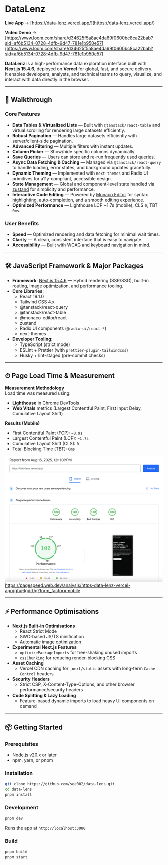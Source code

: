 # DataLenz

**Live App** → [https://data-lenz.vercel.app/](https://data-lenz.vercel.app/)  

**Video Demo** → [https://www.loom.com/share/d34625f5a8ae4da69f0600bc8ca22bab?sid=af6b5134-0728-4dfb-9d47-781e1b950e57](https://www.loom.com/share/d34625f5a8ae4da69f0600bc8ca22bab?sid=af6b5134-0728-4dfb-9d47-781e1b950e57)


**DataLenz** is a high-performance data exploration interface built with **Next.js 15.4.6**, deployed on **Vercel** for global, fast, and secure delivery.  
It enables developers, analysts, and technical teams to query, visualize, and interact with data directly in the browser.

---

## 🚀 Walkthrough

### Core Features

- **Data Tables & Virtualized Lists** — Built with `@tanstack/react-table` and virtual scrolling for rendering large datasets efficiently.
- **Robust Pagination** — Handles large datasets efficiently with server/client-side pagination.
- **Advanced Filtering** — Multiple filters with instant updates.
- **Column Picker** — Show/hide specific columns dynamically.
- **Save Queries** — Users can store and re-run frequently used queries.
- **Async Data Fetching & Caching** — Managed via `@tanstack/react-query` to handle loading, error states, and background updates gracefully.
- **Dynamic Theming** — Implemented with `next-themes` and Radix UI primitives for a11y-compliant, accessible design.
- **State Management** — Global and component-level state handled via [zustand](https://github.com/pmndrs/zustand) for simplicity and performance.
- **Interactive Code Editing** — Powered by [Monaco Editor](https://github.com/suren-atoyan/monaco-react) for syntax highlighting, auto-completion, and a smooth editing experience.
- **Optimized Performance** — Lighthouse LCP ~1.7s (mobile), CLS `0`, TBT `0ms`.

### User Benefits

- **Speed** — Optimized rendering and data fetching for minimal wait times.
- **Clarity** — A clean, consistent interface that is easy to navigate.
- **Accessibility** — Built with WCAG and keyboard navigation in mind.

---

## 🛠 JavaScript Framework & Major Packages

- **Framework**: [Next.js 15.4.6](https://nextjs.org/) — Hybrid rendering (SSR/SSG), built-in routing, image optimization, and performance tooling.
- **Core Libraries**:
  - React 19.1.0
  - Tailwind CSS 4.x
  - @tanstack/react-query
  - @tanstack/react-table
  - @monaco-editor/react
  - zustand
  - Radix UI components (`@radix-ui/react-*`)
  - next-themes
- **Developer Tooling**:
  - TypeScript (strict mode)
  - ESLint + Prettier (with `prettier-plugin-tailwindcss`)
  - Husky + lint-staged (pre-commit checks)

---

## ⏱ Page Load Time & Measurement

**Measurement Methodology**  
Load time was measured using:

- **Lighthouse** in Chrome DevTools
- **Web Vitals** metrics (Largest Contentful Paint, First Input Delay, Cumulative Layout Shift)

**Results (Mobile)**

- First Contentful Paint (FCP): `~0.9s`
- Largest Contentful Paint (LCP): `~1.7s`
- Cumulative Layout Shift (CLS): `0`
- Total Blocking Time (TBT): `0ms`

![Core Web Vitals Score](public/cwv-score.png)
https://pagespeed.web.dev/analysis/https-data-lenz-vercel-app/gfuj6gdr0g?form_factor=mobile

---

## ⚡ Performance Optimisations

- **Next.js Built-in Optimisations**
  - React Strict Mode
  - SWC-based JS/TS minification
  - Automatic image optimization
- **Experimental Next.js Features**
  - `optimizePackageImports` for tree-shaking unused imports
  - `cssChunking` for reducing render-blocking CSS
- **Asset Caching**
  - Vercel CDN caching for `_next/static` assets with long-term `Cache-Control` headers
- **Security Headers**
  - Strict CSP, X-Content-Type-Options, and other browser performance/security headers
- **Code Splitting & Lazy Loading**
  - Feature-based dynamic imports to load heavy UI components on demand

---

## 📦 Getting Started

### Prerequisites

- Node.js v20.x or later
- npm, yarn, or pnpm

### Installation

```sh
git clone https://github.com/see002/data-lens.git
cd data-lens
pnpm install
```

### Development

```sh
pnpm dev
```

Runs the app at `http://localhost:3000`

### Build

```sh
pnpm build
pnpm start
```

